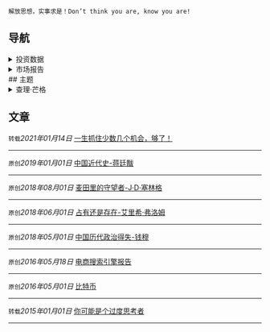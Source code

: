 ```
解放思想，实事求是！Don’t think you are, know you are!
```

## 导航

<details>
  <summary>投资数据</summary>
  <ul>
    <li><a href="http://114.115.232.154:8080/" target="_blank">中国宏观杠杆率</a></li>
    <li><a href="https://8marketcap.com/" target="_blank">全球资产排名</a></li>
  </ul>
</details>

<details>
  <summary>市场报告</summary>
  <ul>
    <li><a href="http://www.pbc.gov.cn/rmyh/106866/index.html" target="_blank">中国人民银行</a></li>
  </ul>
</details>
## 主题
<details>
  <summary>查理·芒格</summary>
  <ul>
    <li><a href="https://keylin.github.io/2021/%E6%9F%A5%E7%90%86%C2%B7%E8%8A%92%E6%A0%BC%E6%BC%94%E8%AE%B21.html" >一生抓住少数几个机会，够了！</a></li>
  </ul>
</details>

## 文章

`转载`*2021年01月14日* [一生抓住少数几个机会，够了！](/2021/查理·芒格演讲1.md)

-----

`原创`*2019年01月01日* [中国近代史-蒋廷黻](/2019/中国近代史.md)

-----

`原创`*2018年08月01日* [麦田里的守望者-J·D·塞林格](/2018/麦田里的守望者.md)

-----

`原创`*2018年06月01日* [占有还是存在-艾里希·弗洛姆](/2018/占有还是存在.md)

-----

`原创`*2018年05月01日* [中国历代政治得失-钱穆](/2018/中国历代政治得失.md)

-----

`原创`*2016年05月18日* [电商搜索引擎报告](/2016/电商搜索引擎报告.md)

------

`原创`*2016年05月01日* [比特币](/2016/比特币.md)

------

`转载`*2015年01月01日* [你可能是个过度思考者](/2015/过度思考.md)

------

